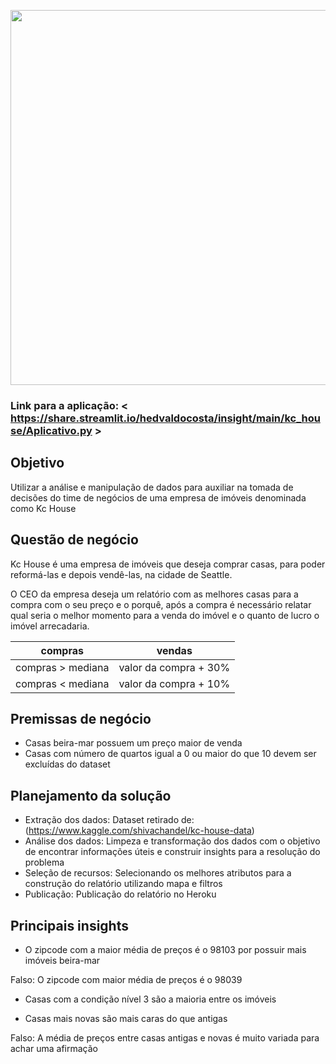 <p align="center">
  <img src="https://user-images.githubusercontent.com/67663958/122058746-4fbbf680-cdc2-11eb-9da7-8853ecf8894e.gif" width="600" />
</p>

### Link para a aplicação: < https://share.streamlit.io/hedvaldocosta/insight/main/kc_house/Aplicativo.py >
## Objetivo
Utilizar a análise e manipulação de dados para auxiliar na tomada de decisões do time de negócios de uma empresa de imóveis denominada como Kc House
 
## Questão de negócio
<p>Kc House é uma empresa de imóveis que deseja comprar casas, para poder reformá-las e depois vendê-las, na cidade de Seattle.</p>
<p>O CEO da empresa deseja um relatório com as melhores casas para a compra com o seu preço e o porquê, após a compra é necessário relatar qual seria o melhor momento para a venda do imóvel e o quanto de lucro o imóvel arrecadaria.</p>

| compras  | vendas  |   
|---|---|
| compras > mediana  | valor da compra + 30%  |  
|  compras < mediana | valor da compra + 10%  |  

## Premissas de negócio
* Casas beira-mar possuem um preço maior de venda
* Casas com número de quartos igual a 0 ou maior do que 10 devem ser excluídas do dataset

## Planejamento da solução
* Extração dos dados: Dataset retirado de: (https://www.kaggle.com/shivachandel/kc-house-data)
* Análise dos dados: Limpeza e transformação dos dados com o objetivo de encontrar informações úteis e construir insights para a resolução do problema
* Seleção de recursos: Selecionando os melhores atributos para a construção do relatório utilizando mapa e filtros
* Publicação: Publicação do relatório no Heroku

## Principais insights
* O zipcode com a maior média de preços é o 98103 por possuir mais imóveis beira-mar
<p>Falso: O zipcode com maior média de preços é o 98039</p>

* Casas com a condição nível 3 são a maioria entre os imóveis

* Casas mais novas são mais caras do que antigas
<p>Falso: A média de preços entre casas antigas e novas é muito variada para achar uma afirmação</p>
